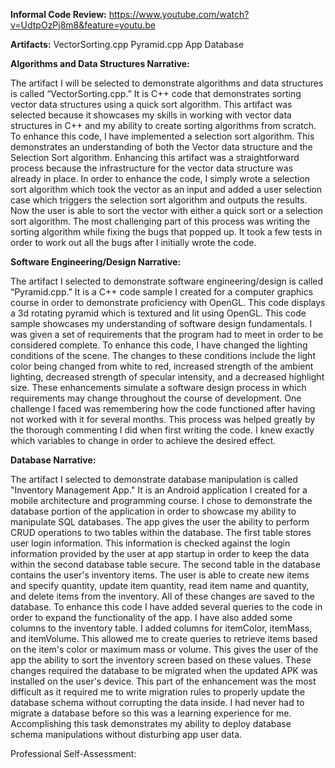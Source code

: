 **Informal Code Review:**
https://www.youtube.com/watch?v=UdtpOzPj8m8&feature=youtu.be

**Artifacts:**
VectorSorting.cpp
Pyramid.cpp
App Database

**Algorithms and Data Structures Narrative:**

The artifact I will be selected to demonstrate algorithms and data structures is called “VectorSorting.cpp.” It is C++ code that demonstrates sorting vector data structures using a quick sort algorithm. This artifact was selected because it showcases my skills in working with vector data structures in C++ and my ability to create sorting algorithms from scratch. To enhance this code, I have implemented a selection sort algorithm. This demonstrates an understanding of both the Vector data structure and the Selection Sort algorithm. Enhancing this artifact was a straightforward process because the infrastructure for the vector data structure was already in place. In order to enhance the code, I simply wrote a selection sort algorithm which took the vector as an input and added a user selection case which triggers the selection sort algorithm and outputs the results. Now the user is able to sort the vector with either a quick sort or a selection sort algorithm. The most challenging part of this process was writing the sorting algorithm while fixing the bugs that popped up. It took a few tests in order to work out all the bugs after I initially wrote the code. 

**Software Engineering/Design Narrative:**

The artifact I selected to demonstrate software engineering/design is called “Pyramid.cpp.” It is a C++ code sample I created for a computer graphics course in order to demonstrate proficiency with OpenGL. This code displays a 3d rotating pyramid which is textured and lit using OpenGL. This code sample showcases my understanding of software design fundamentals. I was given a set of requirements that the program had to meet in order to be considered complete. To enhance this code, I have changed the lighting conditions of the scene. The changes to these conditions include the light color being changed from white to red, increased strength of the ambient lighting, decreased strength of specular intensity, and a decreased highlight size. These enhancements simulate a software design process in which requirements may change throughout the course of development. One challenge I faced was remembering how the code functioned after having not worked with it for several months. This process was helped greatly by the thorough commenting I did when first writing the code. I knew exactly which variables to change in order to achieve the desired effect.

**Database Narrative:**

The artifact I selected to demonstrate database manipulation is called "Inventory Management App." It is an Android application I created for a mobile architecture and programming course. I chose to demonstrate the database portion of the application in order to showcase my ability to manipulate SQL databases. The app gives the user the ability to perform CRUD operations to two tables within the database. The first table stores user login information. This information is checked against the login information provided by the user at app startup in order to keep the data within the second database table secure. The second table in the database contains the user's inventory items. The user is able to create new items and specify quantity, update item quantity, read item name and quantity, and delete items from the inventory. All of these changes are saved to the database. To enhance this code I have added several queries to the code in order to expand the functionality of the app. I have also added some columns to the inventory table. I added columns for itemColor, itemMass, and itemVolume. This allowed me to create queries to retrieve items based on the item's color or maximum mass or volume. This gives the user of the app the ability to sort the inventory screen based on these values. These changes required the database to be migrated when the updated APK was installed on the user's device. This part of the enhancement was the most difficult as it required me to write migration rules to properly update the database schema without corrupting the data inside. I had never had to migrate a database before so this was a learning experience for me. Accomplishing this task demonstrates my ability to deploy database schema manipulations without disturbing app user data.  

Professional Self-Assessment:
